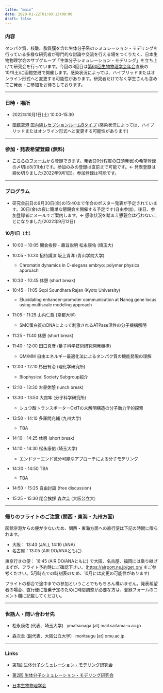 ```yaml
---
title: "main"
date: 2020-01-22T01:08:13+09:00
draft: false
---
```


### 内容

タンパク質、核酸、脂質膜を含む生体分子系のシミュレーション・モデリングを行っている多様な研究者が専門的な討論や交流を行える場をつくりたく、日本生物物理学会のサブグループ「生体分子シミュレーション・モデリング」を立ち上げて研究会を行っています。今回の3回目は[第60回生物物理学会年会](https://www2.aeplan.co.jp/bsj2022/)直後の10/1(土)に函館空港で開催します。感染状況によっては、ハイブリッドまたはオンライン形式へと変更する可能性があります。研究者だけでなく学生さんも含めてご発表・ご参加をお待ちしております。

---

### 日時・場所

- 2022年10月1日(土) 10:00-15:30

- [函館空港](https://airport.ne.jp) [国内線レセプションルームBタイプ](https://airport.ne.jp/facility/reception_room/) 
  (感染状況によっては、ハイブリッドまたはオンライン形式へと変更する可能性があります)

---

### 参加・発表希望登録 (無料)

- [こちらのフォーム](https://forms.gle/yVep5Z7qb3v7wwWy5)から登録できます。発表(20分程度の口頭発表)の希望登録の〆切は8/31(水)です。参加のみの登録は直前まで可能です。<- 発表登録は締め切りました(2022年9月1日)。参加登録は可能です。

---

### プログラム

- 研究会前日の9月30日(金)の15:40まで年会のポスター発表が予定されています。30日(金)の夜に簡単な懇親会を開催する予定です(自由参加)。後日、参加登録者にメールでご案内します。<- 感染状況を踏まえ懇親会は行わないことになりました(2022年9月12日)

#### 10月1日（土）

- 10:00 – 10:05 開会挨拶・趣旨説明 松永康佑 (埼玉大)

- 10:05 - 10:30 招待講演 坂上貴洋 (青山学院大学) 
    - Chromatin dynamics in C-elegans embryo: polymer physics approach
 
- 10:30 - 10:45 休憩 (short break) 
 
- 10:45 - 11:05 Gopi Soundhara Rajan (Kyoto University) 
    - Elucidating enhancer-promoter communication at Nanog gene locus using multiscale modeling approach
 
- 11:05 - 11:25 山内仁喬 (京都大学) 
    - SMC蛋白質のDNAによって刺激されるATPase活性の分子機構解明

 
- 11:25 - 11:40 休憩 (short break) 
 
- 11:40 - 12:00 田口真彦 (量子科学技術研究開発機構) 
    - QM/MM 自由エネルギー最適化法によるタンパク質の機能発現の理解
 
- 12:00 - 12:10 杉田有治 (理化学研究所) 
    - Biophysical Society Subgroup紹介
 
- 12:10 - 13:30 お昼休憩 (lunch break) 
 
- 13:30 - 13:50 大貫隼 (分子科学研究所) 
    - シュウ酸トランスポーターOxlTの未解明構造の分子動力学的探索
 
- 13:50 - 14:10 多羅間充輔 (九州大学) 
    - TBA
 
- 14:10 - 14:25 休憩 (short break) 
 
- 14:10 - 14:30 松永康佑 (埼玉大学) 
    - エンドツーエンド微分可能なアプローチによる分子モデリング
 
- 14:30 - 14:50 TBA
    - TBA
 
- 14:50 - 15:25 自由討論 (free discussion) 

- 15:25 - 15:30 閉会挨拶 森次圭 (大阪公立大)

---

### 帰りのフライトのご注意 (関西・東海・九州方面)

函館空港からの便が少ないため、関西・東海方面への直行便は下記の時間に限られます。

- 大阪： 13:40 (JAL), 14:10 (ANA)
- 名古屋：13:05 (AIR DO/ANAともに)

東京行きの便： 16:45 (AIR DO/ANAともに) で大阪、名古屋、福岡には乗り継げまずが、フライト予約時にご確認下さい。(https://airport.ne.jp/get_on/  をご参考ください。5月時点での時刻表のため、10月には変更の可能性があります)

フライトの都合で途中までの参加ということでももちろん構いません。発表希望者の場合、直行便に搭乗予定のために時間調整が必要な方は、登録フォームのコメント欄に記載してください。

---

### 世話人・問い合わせ先

- 松永康佑 (代表、埼玉大学) &nbsp; ymatsunaga [at] mail.saitama-u.ac.jp

- 森次圭 (副代表、大阪公立大学) &nbsp; moritsugu [at] omu.ac.jp

---

### Links

- [第1回 生体分子シミュレーション・モデリング研究会](https://bsm01.github.io)

- [第2回 生体分子シミュレーション・モデリング研究会](https://bsm02.github.io)

- [日本生物物理学会](https://www.biophys.jp)

